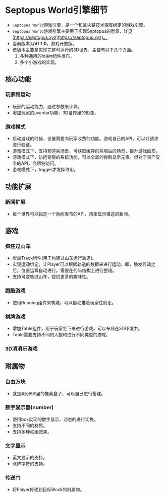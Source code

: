 # Septopus World引擎细节

* `Septopus World`游戏引擎，是一个和区块链技术深度绑定的游戏引擎。
* `Septopus World`游戏引擎主要用于实现Septopus的愿景，详见[https://septopus.xyz](https://septopus.xyz)。
* 当前版本为**V1.1.0**，游戏开放版。
* 该版本主要是实现完整可运行的3D世界，主要有以下几个方面。
    1. 多种通用的`附属物`组件发布。
    2. 多个小游戏的实现。

## 核心功能

### 玩家和运动

* 玩家的运动能力，通过参数来计算。
* 增加玩家的avantar功能，3D世界里的形象。

### 游戏模式

* 启动游戏的时候，设置需要向玩家收费的功能。游戏自己的API，可以对请求进行验证。
* 游戏模式下，支持预渲染场景，可获取缓存的烘培后的场景，提升游戏画质。
* 游戏模式下，访问受限的系统功能，可以全局的控制显示元素。但对于资产安全的API，会限制访问。
* 游戏模式下，trigger才发挥作用。

## 功能扩展

### 新闻扩展

* 每个世界可以指定一个新闻发布的API，用来显示推送的新闻。

## 游戏

### 疯狂过山车

* 增加Track组件(用于构建过山车运行轨道)。
* 实现运动绑定，让Player可以根据轨道的数据来进行运动。即，触发启动之后，位置运算自动进行。需要在代码结构上进行整理。
* 支持可变轨过山车，提供更多的趣味性。

### 跑酷游戏

* 使用Running组件来构建，可以自动推着玩家往前走。

### 棋牌游戏

* 增加Table组件，用于玩家坐下来进行游戏。可以布局在3D环境中。
* Table需要支持不同的人数和进行不同类型的游戏。

### 3D消消乐游戏

## 附属物

### 自由方块

* 就是`我的世界`里的像素盒子，可以自己进行搭建。

### 数字显示器(number)

* 使用box实现的数字显示，动态的进行切换。
* 支持不同的材质。
* 支持多种动画效果。

### 文字显示

* 英文显示的支持。
* 点阵字符的支持。

### 传送门

* 将Player传递到目标Block的附属物。
